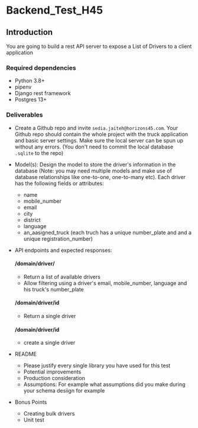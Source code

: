 # Backend_Test_H45

## Introduction
You are going to build a rest API server to expose a List of Drivers to a client application

### Required dependencies

- Python 3.8+
- pipenv
- Django rest framework
- Postgres 13+

### Deliverables

* Create a Github repo and invite `sedia.jaiteh@horizons45.com`. Your Github repo should contain the whole project with the truck application and basic server settings. Make sure the local server can be spun up without any errors. (You don't need to commit the local database `.sqlite` to the repo)

* Model(s): Design the model to store the driver's information in the database (Note: you may need multiple models and make use of database relationships like one-to-one, one-to-many etc). Each driver has the following fields or attributes:
  * name
  * mobile_number
  * email
  * city
  * district
  * language
  * an_aasigned_truck (each truch has a unique number_plate and and a unique registration_number)

* API endpoints and expected responses:

  #### /domain/driver/
  - Return a list of available drivers
  - Allow filtering using a driver's email, mobile_number, language and his truck's number_plate
  
  #### /domain/driver/id
  - Return a single driver

  #### /domain/driver/id
  - create a single driver

* README
  * Please justify every single library you have used for this test
  * Potential improvements
  * Production consideration
  * Assumptions: For example what assumptions did you make during your schema desiign for example

* Bonus Points
  * Creating bulk drivers
  * Unit test
